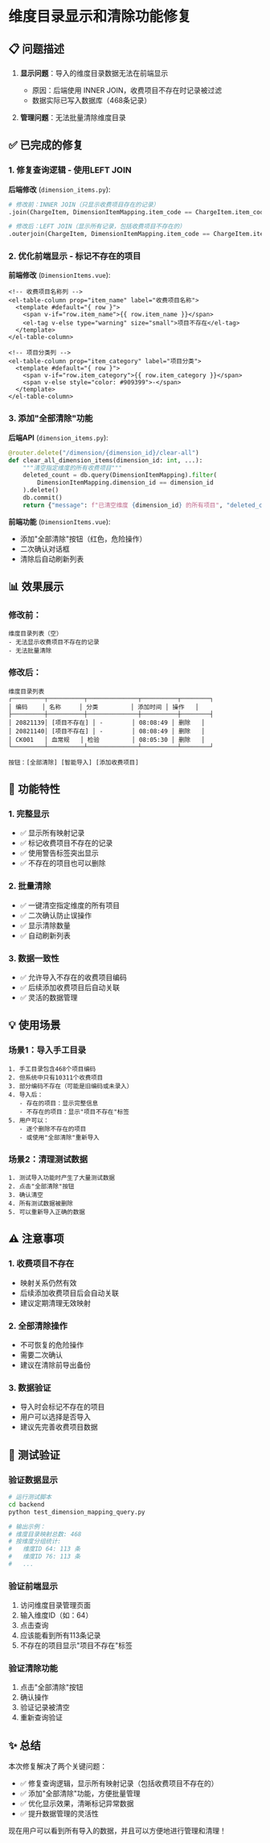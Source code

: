 # 维度目录显示和清除功能修复

## 📋 问题描述

1. **显示问题**：导入的维度目录数据无法在前端显示
   - 原因：后端使用 INNER JOIN，收费项目不存在时记录被过滤
   - 数据实际已写入数据库（468条记录）

2. **管理问题**：无法批量清除维度目录

## ✅ 已完成的修复

### 1. 修复查询逻辑 - 使用LEFT JOIN

**后端修改** (`dimension_items.py`):
```python
# 修改前：INNER JOIN（只显示收费项目存在的记录）
.join(ChargeItem, DimensionItemMapping.item_code == ChargeItem.item_code)

# 修改后：LEFT JOIN（显示所有记录，包括收费项目不存在的）
.outerjoin(ChargeItem, DimensionItemMapping.item_code == ChargeItem.item_code)
```

### 2. 优化前端显示 - 标记不存在的项目

**前端修改** (`DimensionItems.vue`):
```vue
<!-- 收费项目名称列 -->
<el-table-column prop="item_name" label="收费项目名称">
  <template #default="{ row }">
    <span v-if="row.item_name">{{ row.item_name }}</span>
    <el-tag v-else type="warning" size="small">项目不存在</el-tag>
  </template>
</el-table-column>

<!-- 项目分类列 -->
<el-table-column prop="item_category" label="项目分类">
  <template #default="{ row }">
    <span v-if="row.item_category">{{ row.item_category }}</span>
    <span v-else style="color: #909399">-</span>
  </template>
</el-table-column>
```

### 3. 添加"全部清除"功能

**后端API** (`dimension_items.py`):
```python
@router.delete("/dimension/{dimension_id}/clear-all")
def clear_all_dimension_items(dimension_id: int, ...):
    """清空指定维度的所有收费项目"""
    deleted_count = db.query(DimensionItemMapping).filter(
        DimensionItemMapping.dimension_id == dimension_id
    ).delete()
    db.commit()
    return {"message": f"已清空维度 {dimension_id} 的所有项目", "deleted_count": deleted_count}
```

**前端功能** (`DimensionItems.vue`):
- 添加"全部清除"按钮（红色，危险操作）
- 二次确认对话框
- 清除后自动刷新列表

## 📊 效果展示

### 修改前：
```
维度目录列表（空）
- 无法显示收费项目不存在的记录
- 无法批量清除
```

### 修改后：
```
维度目录列表
┌─────────┬──────────┬──────────────┬──────────┬────────┐
│ 编码    │ 名称     │ 分类         │ 添加时间 │ 操作   │
├─────────┼──────────┼──────────────┼──────────┼────────┤
│ 20821139│ [项目不存在] │ -        │ 08:08:49 │ 删除   │
│ 20821140│ [项目不存在] │ -        │ 08:08:49 │ 删除   │
│ CK001   │ 血常规   │ 检验         │ 08:05:30 │ 删除   │
└─────────┴──────────┴──────────────┴──────────┴────────┘

按钮：[全部清除] [智能导入] [添加收费项目]
```

## 🎯 功能特性

### 1. 完整显示
- ✅ 显示所有映射记录
- ✅ 标记收费项目不存在的记录
- ✅ 使用警告标签突出显示
- ✅ 不存在的项目也可以删除

### 2. 批量清除
- ✅ 一键清空指定维度的所有项目
- ✅ 二次确认防止误操作
- ✅ 显示清除数量
- ✅ 自动刷新列表

### 3. 数据一致性
- ✅ 允许导入不存在的收费项目编码
- ✅ 后续添加收费项目后自动关联
- ✅ 灵活的数据管理

## 💡 使用场景

### 场景1：导入手工目录
```
1. 手工目录包含468个项目编码
2. 但系统中只有10311个收费项目
3. 部分编码不存在（可能是旧编码或未录入）
4. 导入后：
   - 存在的项目：显示完整信息
   - 不存在的项目：显示"项目不存在"标签
5. 用户可以：
   - 逐个删除不存在的项目
   - 或使用"全部清除"重新导入
```

### 场景2：清理测试数据
```
1. 测试导入功能时产生了大量测试数据
2. 点击"全部清除"按钮
3. 确认清空
4. 所有测试数据被删除
5. 可以重新导入正确的数据
```

## ⚠️ 注意事项

### 1. 收费项目不存在
- 映射关系仍然有效
- 后续添加收费项目后会自动关联
- 建议定期清理无效映射

### 2. 全部清除操作
- 不可恢复的危险操作
- 需要二次确认
- 建议在清除前导出备份

### 3. 数据验证
- 导入时会标记不存在的项目
- 用户可以选择是否导入
- 建议先完善收费项目数据

## 🧪 测试验证

### 验证数据显示
```bash
# 运行测试脚本
cd backend
python test_dimension_mapping_query.py

# 输出示例：
# 维度目录映射总数: 468
# 按维度分组统计:
#   维度ID 64: 113 条
#   维度ID 76: 113 条
#   ...
```

### 验证前端显示
1. 访问维度目录管理页面
2. 输入维度ID（如：64）
3. 点击查询
4. 应该能看到所有113条记录
5. 不存在的项目显示"项目不存在"标签

### 验证清除功能
1. 点击"全部清除"按钮
2. 确认操作
3. 验证记录被清空
4. 重新查询验证

## ✨ 总结

本次修复解决了两个关键问题：
- ✅ 修复查询逻辑，显示所有映射记录（包括收费项目不存在的）
- ✅ 添加"全部清除"功能，方便批量管理
- ✅ 优化显示效果，清晰标记异常数据
- ✅ 提升数据管理的灵活性

现在用户可以看到所有导入的数据，并且可以方便地进行管理和清理！
